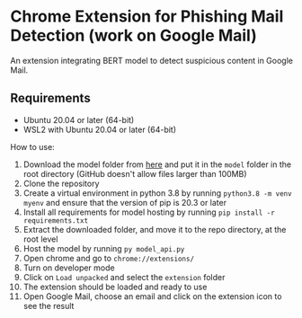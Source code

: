 # Chrome Extension for Phishing Mail Detection (work on Google Mail)

An extension integrating BERT model to detect suspicious content in Google Mail.

## Requirements
- Ubuntu 20.04 or later (64-bit)
- WSL2 with Ubuntu 20.04 or later (64-bit)

How to use:

1. Download the model folder from [here](https://drive.google.com/drive/folders/1DiAjM2khgWMKamvy643ZqPLIPBTxgTd-) and put it in the `model` folder in the root directory (GitHub doesn't allow files larger than 100MB)
2. Clone the repository
3. Create a virtual environment in python 3.8 by running `python3.8 -m venv myenv` and ensure that the version of pip is 20.3 or later
4. Install all requirements for model hosting by running `pip install -r requirements.txt`
5. Extract the downloaded folder, and move it to the repo directory, at the root level
6. Host the model by running `py model_api.py`
7. Open chrome and go to `chrome://extensions/`
8. Turn on developer mode
9. Click on `Load unpacked` and select the `extension` folder
10. The extension should be loaded and ready to use
11. Open Google Mail, choose an email and click on the extension icon to see the result
